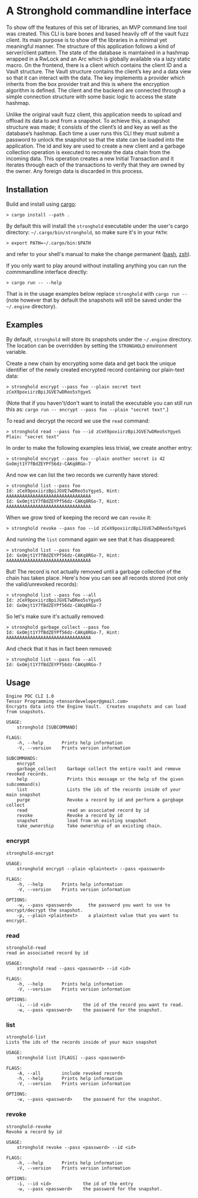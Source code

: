 # A Stronghold commandline interface

To show off the features of this set of libraries, an MVP command line tool was
created. This CLI is bare bones and based heavily off of the vault fuzz client.
Its main purpose is to show off the libraries in a minimal yet meaningful
manner. The structure of this application follows a kind of server/client
pattern.  The state of the database is maintained in a hashmap wrapped in a
RwLock and an Arc which is globally available via a lazy static macro. On the
frontend, there is a client which contains the client ID and a Vault structure.
The Vault structure contains the client’s key and a data view so that it can
interact with the data. The key implements a provider which inherits from the
box provider trait and this is where the encryption algorithm is defined. The
client and the backend are connected through a simple connection structure with
some basic logic to access the state hashmap.

Unlike the original vault fuzz client, this application needs to upload and
offload its data to and from a snapshot. To achieve this, a snapshot structure
was made; it consists of the client’s id and key as well as the database’s
hashmap. Each time a user runs this CLI they must submit a password to unlock
the snapshot so that the state can be loaded into the application. The id and
key are used to create a new client and a garbage collection operation is
executed to recreate the data chain from the incoming data. This operation
creates a new Initial Transaction and it iterates through each of the
transactions to verify that they are owned by the owner.  Any foreign data is
discarded in this process.

## Installation
Build and install using [cargo](https://doc.rust-lang.org/cargo/):
```shell
> cargo install --path .
```
By default this will install the `stronghold` executable under the user's cargo
directory: `~/.cargo/bin/stronghold`, so make sure it's in your `PATH`:
```shell
> export PATH=~/.cargo/bin:$PATH
```
and refer to your shell's manual to make the change permanent
([bash](https://www.gnu.org/software/bash/manual/html_node/Bash-Startup-Files.html#Bash-Startup-Files),
[zsh](http://zsh.sourceforge.net/Doc/Release/Files.html#Startup_002fShutdown-Files)).

If you only want to play around without installing anything you can run the
commmandline interface directly:
```shell
> cargo run -- --help
```
That is in the usage examples below replace `stronghold` with `cargo run --`
(note however that by default the snapshots will still be saved under the
`~/.engine` directory).

## Examples
By default, `stronghold` will store its snapshots under the `~/.engine`
directory. The location can be overridden by setting the `STRONGHOLD`
environment variable.

Create a new chain by encrypting some data and get back the unique identifier
of the newly created encrypted record containing our plain-text data:
```shell
> stronghold encrypt --pass foo --plain secret text
zCeX9poxiirzBpiJGVE7wDReo5sYgyeS
```
(Note that if you haven't/don't want to install the executable you can still
run this as: `cargo run -- encrypt --pass foo --plain "secret text"`.)

To read and decrypt the record we use the `read` command:
```shell
> stronghold read --pass foo --id zCeX9poxiirzBpiJGVE7wDReo5sYgyeS
Plain: "secret text"
```

In order to make the following examples less trivial, we create another entry:
```shell
> stronghold encrypt --pass foo --plain another secret is 42
GxOmjt1Y7fBdZEYPf56dz-CAKq8RGo-7
```
And now we can list the two records we currently have stored:
```shell
> stronghold list --pass foo
Id: zCeX9poxiirzBpiJGVE7wDReo5sYgyeS, Hint: AAAAAAAAAAAAAAAAAAAAAAAAAAAAAAAA
Id: GxOmjt1Y7fBdZEYPf56dz-CAKq8RGo-7, Hint: AAAAAAAAAAAAAAAAAAAAAAAAAAAAAAAA
```

When we grow tired of keeping the record we can `revoke` it:
```shell
> stronghold revoke --pass foo --id zCeX9poxiirzBpiJGVE7wDReo5sYgyeS
```
And running the `list` command again we see that it has disappeared:
```shell
> stronghold list --pass foo
Id: GxOmjt1Y7fBdZEYPf56dz-CAKq8RGo-7, Hint: AAAAAAAAAAAAAAAAAAAAAAAAAAAAAAAA
```
But! The record is not actually removed until a garbage collection of the
chain has taken place.
Here's how you can see all records stored (not only the valid/unrevoked
records):
```shell
> stronghold list --pass foo --all
Id: zCeX9poxiirzBpiJGVE7wDReo5sYgyeS
Id: GxOmjt1Y7fBdZEYPf56dz-CAKq8RGo-7
```
So let's make sure it's actually removed:
```shell
> stronghold garbage_collect --pass foo
Id: GxOmjt1Y7fBdZEYPf56dz-CAKq8RGo-7, Hint: AAAAAAAAAAAAAAAAAAAAAAAAAAAAAAAA
```
And check that it has in fact been removed:
```shell
> stronghold list --pass foo --all
Id: GxOmjt1Y7fBdZEYPf56dz-CAKq8RGo-7
```
## Usage
```
Engine POC CLI 1.0
Tensor Programming <tensordeveloper@gmail.com>
Encrypts data into the Engine Vault.  Creates snapshots and can load from snapshots.

USAGE:
    stronghold [SUBCOMMAND]

FLAGS:
    -h, --help       Prints help information
    -V, --version    Prints version information

SUBCOMMANDS:
    encrypt            
    garbage_collect    Garbage collect the entire vault and remove revoked records.
    help               Prints this message or the help of the given subcommand(s)
    list               Lists the ids of the records inside of your main snapshot
    purge              Revoke a record by id and perform a gargbage collect
    read               read an associated record by id
    revoke             Revoke a record by id
    snapshot           load from an existing snapshot
    take_ownership     Take ownership of an existing chain.
```

### encrypt
```
stronghold-encrypt 

USAGE:
    stronghold encrypt --plain <plaintext> --pass <password>

FLAGS:
    -h, --help       Prints help information
    -V, --version    Prints version information

OPTIONS:
    -w, --pass <password>      the password you want to use to encrypt/decrypt the snapshot.
    -p, --plain <plaintext>    a plaintext value that you want to encrypt.
```

### read
```
stronghold-read 
read an associated record by id

USAGE:
    stronghold read --pass <password> --id <id>

FLAGS:
    -h, --help       Prints help information
    -V, --version    Prints version information

OPTIONS:
    -i, --id <id>            the id of the record you want to read.
    -w, --pass <password>    the password for the snapshot.
```

### list
```
stronghold-list 
Lists the ids of the records inside of your main snapshot

USAGE:
    stronghold list [FLAGS] --pass <password>

FLAGS:
    -A, --all        include revoked records
    -h, --help       Prints help information
    -V, --version    Prints version information

OPTIONS:
    -w, --pass <password>    the password for the snapshot.
```

### revoke
```
stronghold-revoke 
Revoke a record by id

USAGE:
    stronghold revoke --pass <password> --id <id>

FLAGS:
    -h, --help       Prints help information
    -V, --version    Prints version information

OPTIONS:
    -i, --id <id>            the id of the entry
    -w, --pass <password>    the password for the snapshot.
```

